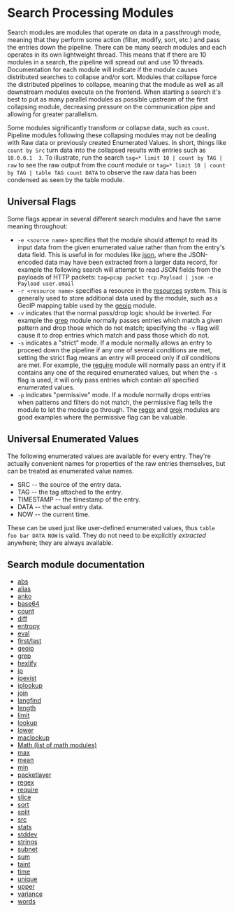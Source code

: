 # Search Processing Modules

Search modules are modules that operate on data in a passthrough mode, meaning that they perform some action (filter, modify, sort, etc.) and pass the entries down the pipeline. There can be many search modules and each operates in its own lightweight thread.  This means that if there are 10 modules in a search, the pipeline will spread out and use 10 threads.  Documentation for each module will indicate if the module causes distributed searches to collapse and/or sort.  Modules that collapse force the distributed pipelines to collapse, meaning that the module as well as all downstream modules execute on the frontend.  When starting a search it's best to put as many parallel modules as possible upstream of the first collapsing module, decreasing pressure on the communication pipe and allowing for greater parallelism.

Some modules significantly transform or collapse data, such as `count`. Pipeline modules following these collapsing modules may not be dealing with Raw data or previously created Enumerated Values. In short, things like `count by Src` turn data into the collapsed results with entries such as `10.0.0.1  3`. To illustrate, run the search `tag=* limit 10 | count by TAG | raw` to see the raw output from the count module or `tag=* limit 10 | count by TAG | table TAG count DATA` to observe the raw data has been condensed as seen by the table module.

## Universal Flags

Some flags appear in several different search modules and have the same meaning throughout:

* `-e <source name>` specifies that the module should attempt to read its input data from the given enumerated value rather than from the entry's data field. This is useful in for modules like [json](json/json.md), where the JSON-encoded data may have been extracted from a larger data record, for example the following search will attempt to read JSON fields from the payloads of HTTP packets: `tag=pcap packet tcp.Payload | json -e Payload user.email`
* `-r <resource name>` specifies a resource in the [resources](#!resources/resources.md) system. This is generally used to store additional data used by the module, such as a GeoIP mapping table used by the [geoip](geoip/geoip.md) module.
* `-v` indicates that the normal pass/drop logic should be inverted. For example the [grep](grep/grep.md) module normally passes entries which match a given pattern and drop those which do not match; specifying the `-v` flag will cause it to drop entries which match and pass those which do not.
* `-s` indicates a "strict" mode. If a module normally allows an entry to proceed down the pipeline if any one of several conditions are met, setting the strict flag means an entry will proceed only if *all* conditions are met. For example, the [require](require/require.md) module will normally pass an entry if it contains any one of the required enumerated values, but when the `-s` flag is used, it will only pass entries which contain *all* specified enumerated values.
* `-p` indicates "permissive" mode.  If a module normally drops entries when patterns and filters do not match, the permissive flag tells the module to let the module go through.  The [regex](regex/regex.md) and [grok](grok/grok.md) modules are good examples where the permissive flag can be valuable.

## Universal Enumerated Values

The following enumerated values are available for every entry. They're actually convenient names for properties of the raw entries themselves, but can be treated as enumerated value names.

* SRC -- the source of the entry data.
* TAG -- the tag attached to the entry.
* TIMESTAMP -- the timestamp of the entry.
* DATA -- the actual entry data.
* NOW -- the current time.

These can be used just like user-defined enumerated values, thus `table foo bar DATA NOW` is valid. They do not need to be explicitly *extracted* anywhere; they are always available.

## Search module documentation

* [abs](abs/abs.md)
* [alias](alias/alias.md)
* [anko](anko/anko.md)
* [base64](base64/base64.md)
* [count](math/math.md#Count)
* [diff](diff/diff.md)
* [entropy](math/math.md#Entropy)
* [eval](eval/eval.md)
* [first/last](firstlast/firstlast.md)
* [geoip](geoip/geoip.md)
* [grep](grep/grep.md)
* [hexlify](hexlify/hexlify.md)
* [ip](ip/ip.md)
* [ipexist](ipexist/ipexist.md)
* [iplookup](iplookup/iplookup.md)
* [join](join/join.md)
* [langfind](langfind/langfind.md)
* [length](length/length.md)
* [limit](limit/limit.md)
* [lookup](lookup/lookup.md)
* [lower](upperlower/upperlower.md)
* [maclookup](maclookup/maclookup.md)
* [Math (list of math modules)](math/math.md)
* [max](math/math.md#Max)
* [mean](math/math.md#Mean)
* [min](math/math.md#Min)
* [packetlayer](packetlayer/packetlayer.md)
* [regex](regex/regex.md)
* [require](require/require.md)
* [slice](slice/slice.md)
* [sort](sort/sort.md)
* [split](split/split.md)
* [src](src/src.md)
* [stats](stats/stats.md)
* [stddev](math/math.md#Stddev)
* [strings](strings/strings.md)
* [subnet](subnet/subnet.md)
* [sum](math/math.md#Sum)
* [taint](taint/taint.md)
* [time](time/time.md)
* [unique](math/math.md#Unique)
* [upper](upperlower/upperlower.md)
* [variance](math/math.md#Variance)
* [words](words/words.md)
